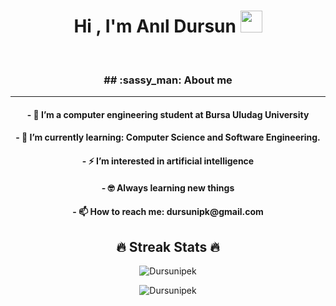 
<!--
**Dursunipek/dursunipek** is a ✨ _special_ ✨ repository because its `README.md` (this file) appears on your GitHub profile.-->
<h1 align="center">Hi , I'm Anıl Dursun <img src="https://media.giphy.com/media/hvRJCLFzcasrR4ia7z/giphy.gif" width="35"></h1>
<br>
<h3 align="center">## :sassy_man:  About me</h3><hr>
<h4 align="center">- 🔭 I’m a computer engineering student at Bursa Uludag University</h4>
<h4 align="center">- 🌱 I’m currently learning: Computer Science and Software Engineering.</h4>
<h4 align="center">- ⚡ I’m interested in artificial intelligence</h4>
<h4 align="center">- 🤓 Always learning new things</h4>
<h4 align="center">- 📫 How to reach me: dursunipk@gmail.com</h4>
<h2 align="center">🔥 Streak Stats 🔥</h2>
<p align="center"><img src="https://github-readme-streak-stats.herokuapp.com/?user=Dursunipek&theme=gruvbox" alt="Dursunipek" /></p>
<p align="center"><img src="https://activity-graph.herokuapp.com/graph?username=Dursunipek&theme=gruvbox" alt="Dursunipek" /></p>


